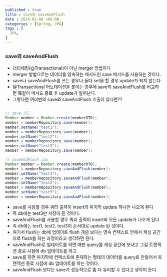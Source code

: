 ```yaml
---
published : true
title : save와 saveAndFlush
date : 2024-02-08 +09:00
categories : [Spring, JPA]
tags : [
  JPA,
]
---
```

<!-- ![](/assets/img/Spring/aaaa.png){:style="border:1px solid #eaeaea; border-radius: 7px; padding: 0px;" } -->
<!-- ![](/assets/img/alg/4-1.png){:style="width:1000px" } -->

### save와 saveAndFlush
- 더티체킹(@Transactional)이 아닌 merger 방법이다
- merger 방법으로는 데이터를 영속하는 메서드인 save 메서드를 사용하는 것이다.
- save나 saveAndFlush를 쓰는 경우나 둘다 set을 할 경우 update가 되지 않는다
- @Transactional 어노테이션을 붙이는 경우에 save와 saveAndFlush를 비교하면 똑같이 메서드 종료 후 update가 일어난다.
- 그렇다면 여러번의 save와 saveAndFlush 호출이 있다면??

```java

// save 코드
Member member = Member.create(memberDTO);
member = memberRepository.save(member);
member.setName("test1");
member = memberRepository.save(member);
member.setName("test2");
member = memberRepository.save(member);
member.setName("test3");
member = memberRepository.save(member);

// saveAndFlush 코드
Member member = Member.create(memberDTO);
member = memberRepository.saveAndFlush(member);
member.setName("test1");
member = memberRepository.saveAndFlush(member);
member.setName("test2");
member = memberRepository.saveAndFlush(member);
member.setName("test3");
member = memberRepository.saveAndFlush(member);
```

- save를 사용할 경우 쿼리 출력이 insert와 마지막 update 하나만 나오게 된다
- 즉 db에는 test3만 저장이 된 것이다.
- saveAndFlush를 사용할 경우 쿼리 출력이 insert와 모든 update가 나오게 된다
- 즉 db에는 test1, test2, test3이 순서대로 update 된 것이다.
- 여기서 flush는 db에 업데이트 flush 개념 보다는 영속 컨텍스트 안에서 캐싱 공간으로 flush를 하는 과정이라고 생각하면 된다.
- saveAndFlush로 업데이트를 하면 매번 query를 캐싱 공간에 보내고 그걸 트랜잭션 종료 시점에 db 업데이트를 하고
- save를 하면 마지막에 컨텍스트에 존재하는 형태의 데이터를 query로 만들어서 트랜잭션 종료 시점에 db 업데이트를 하는 것이다.
- saveAndFlush 보다는 save가 성능적으로 좀 더 유리할 수 있다고 생각이 든다
